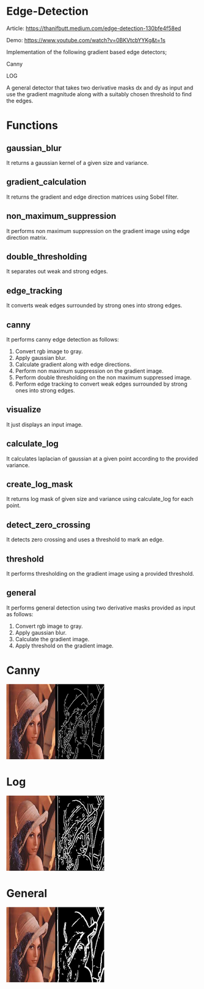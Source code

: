 # Edge-Detection

Article: https://thanifbutt.medium.com/edge-detection-130bfe4f58ed

Demo: https://www.youtube.com/watch?v=0BKVtcbYYKg&t=1s

Implementation of the following gradient based edge detectors;

Canny

LOG

A general detector that takes two derivative masks dx and dy as input and use the gradient magnitude along with a suitably chosen threshold to find the edges.

# Functions

## gaussian_blur
It returns a gaussian kernel of a given size and variance.
## gradient_calculation
It returns the gradient and edge direction matrices using Sobel filter.
## non_maximum_suppression
It performs non maximum suppression on the gradient image using edge direction matrix.
## double_thresholding
It separates out weak and strong edges.
## edge_tracking
It converts weak edges surrounded by strong ones into strong edges.
## canny
It performs canny edge detection as follows:
1. Convert rgb image to gray.
2. Apply gaussian blur.
3. Calculate gradient along with edge directions.
4. Perform non maximum suppression on the gradient image.
5. Perform double thresholding on the non maximum suppressed image.
6. Perform edge tracking to convert weak edges surrounded by strong ones into strong edges.
## visualize
It just displays an input image.
## calculate_log
It calculates laplacian of gaussian at a given point according to the provided variance.
## create_log_mask
It returns log mask of given size and variance using calculate_log for each point.
## detect_zero_crossing
It detects zero crossing and uses a threshold to mark an edge.
## threshold
It performs thresholding on the gradient image using a provided threshold.
## general
It performs general detection using two derivative masks provided as input as follows:
1. Convert rgb image to gray.
2. Apply gaussian blur.
3. Calculate the gradient image.
4. Apply threshold on the gradient image.

# Canny
![alt text](canny_montage.png)
# Log
![alt text](log_montage.png)
# General
![alt text](general_montage.png)
